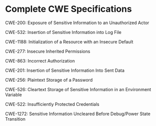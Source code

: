 

# Complete CWE Specifications

CWE-200: Exposure of Sensitive Information to an Unauthorized Actor

CWE-532: Insertion of Sensitive Information into Log File

CWE-1188: Initialization of a Resource with an Insecure Default

CWE-277: Insecure Inherited Permissions

CWE-863: Incorrect Authorization

CWE-201: Insertion of Sensitive Information Into Sent Data

CWE-256: Plaintext Storage of a Password

CWE-526: Cleartext Storage of Sensitive Information in an Environment Variable

CWE-522: Insufficiently Protected Credentials

CWE-1272: Sensitive Information Uncleared Before Debug/Power State Transition